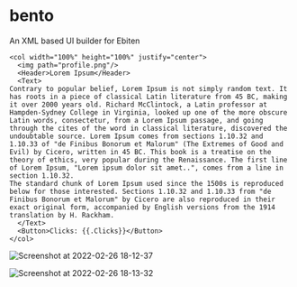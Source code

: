 # bento
An XML based UI builder for Ebiten

```
<col width="100%" height="100%" justify="center">
  <img path="profile.png"/>
  <Header>Lorem Ipsum</Header>
  <Text>
Contrary to popular belief, Lorem Ipsum is not simply random text. It has roots in a piece of classical Latin literature from 45 BC, making it over 2000 years old. Richard McClintock, a Latin professor at Hampden-Sydney College in Virginia, looked up one of the more obscure Latin words, consectetur, from a Lorem Ipsum passage, and going through the cites of the word in classical literature, discovered the undoubtable source. Lorem Ipsum comes from sections 1.10.32 and 1.10.33 of "de Finibus Bonorum et Malorum" (The Extremes of Good and Evil) by Cicero, written in 45 BC. This book is a treatise on the theory of ethics, very popular during the Renaissance. The first line of Lorem Ipsum, "Lorem ipsum dolor sit amet..", comes from a line in section 1.10.32.
The standard chunk of Lorem Ipsum used since the 1500s is reproduced below for those interested. Sections 1.10.32 and 1.10.33 from "de Finibus Bonorum et Malorum" by Cicero are also reproduced in their exact original form, accompanied by English versions from the 1914 translation by H. Rackham.
  </Text>
  <Button>Clicks: {{.Clicks}}</Button>
</col>
```

![Screenshot at 2022-02-26 18-12-37](https://user-images.githubusercontent.com/460276/155865525-4de1fb69-803d-469a-bd55-c31ba5c38512.png)

![Screenshot at 2022-02-26 18-13-32](https://user-images.githubusercontent.com/460276/155865527-233abef0-ab24-4b46-a56b-bc2ea80a83cf.png)

